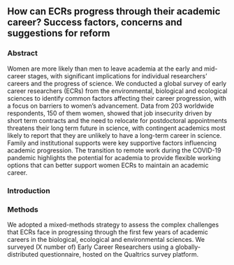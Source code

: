 ## How can ECRs progress through their academic career? Success factors, concerns and suggestions for reform 

### Abstract

Women are more likely than men to leave academia at the early and mid-career stages, with significant implications for individual researchers’ careers and the progress of science.  We conducted a global survey of early career researchers (ECRs) from the environmental, biological and ecological sciences to identify common factors affecting their career progression, with a focus on barriers to women’s advancement. Data from 203 worldwide respondents, 150 of them women, showed that job insecurity driven by short term contracts and the need to relocate for postdoctoral appointments threatens their long term future in science, with contingent academics most likely to report that they are unlikely to have a long-term career in science. Family and institutional supports were key supportive factors influencing academic progression. The transition to remote work during the COVID-19 pandemic highlights the potential for academia to provide flexible working options that can better support women ECRs to maintain an academic career.

### Introduction


### Methods

We adopted a mixed-methods strategy to assess the complex challenges that ECRs face in progressing through the first few years of academic careers in the biological, ecological and environmental sciences. We surveyed (X number of) Early Career Researchers using a globally-distributed questionnaire, hosted on the Qualtrics survey platform. 
